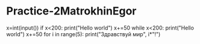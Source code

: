 # Practice-2MatrokhinEgor
x=int(input())
if x<200:
    print("Hello world")
    x+=50
while x<200:
    print("Hello world")
    x+=50
for i in range(5):
    print("Здравствуй мир", i*"!")
